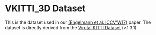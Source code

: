 # VKITTI_3D Dataset

This is the dataset used in our [(Engelmann et al. ICCV'W17)](https://www.vision.rwth-aachen.de/page/3dsemseg) paper.
The dataset is directly derived from the [Virutal KITTI Dataset](http://www.europe.naverlabs.com/Research/Computer-Vision/Proxy-Virtual-Worlds) (v.1.3.1).
